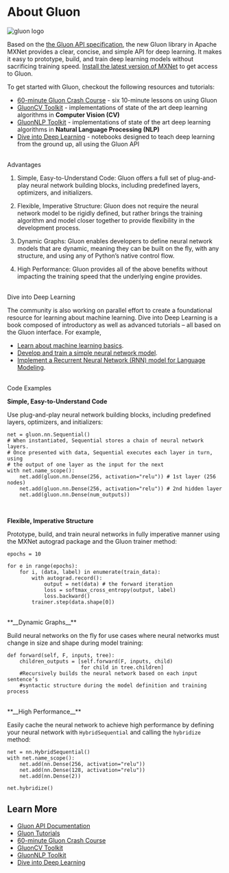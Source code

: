 <!--- Licensed to the Apache Software Foundation (ASF) under one -->
<!--- or more contributor license agreements.  See the NOTICE file -->
<!--- distributed with this work for additional information -->
<!--- regarding copyright ownership.  The ASF licenses this file -->
<!--- to you under the Apache License, Version 2.0 (the -->
<!--- "License"); you may not use this file except in compliance -->
<!--- with the License.  You may obtain a copy of the License at -->

<!---   http://www.apache.org/licenses/LICENSE-2.0 -->

<!--- Unless required by applicable law or agreed to in writing, -->
<!--- software distributed under the License is distributed on an -->
<!--- "AS IS" BASIS, WITHOUT WARRANTIES OR CONDITIONS OF ANY -->
<!--- KIND, either express or implied.  See the License for the -->
<!--- specific language governing permissions and limitations -->
<!--- under the License. -->

# About Gluon

![gluon logo](https://github.com/dmlc/web-data/blob/master/mxnet/image/image-gluon-logo.png?raw=true)

Based on the [the Gluon API specification](https://github.com/gluon-api/gluon-api), the new Gluon library in Apache MXNet provides a clear, concise, and simple API for deep learning. It makes it easy to prototype, build, and train deep learning models without sacrificing training speed. [Install the latest version of MXNet](/install/) to get access to Gluon.

To get started with Gluon, checkout the following resources and tutorials:
* [60-minute Gluon Crash Course](https://gluon-crash-course.mxnet.io/) - six 10-minute lessons on using Gluon
* [GluonCV Toolkit](https://gluon-cv.mxnet.io/) - implementations of state of the art deep learning algorithms in **Computer Vision (CV)**
* [GluonNLP Toolkit](https://gluon-nlp.mxnet.io/) - implementations of state of the art deep learning algorithms in **Natural Language Processing (NLP)**
* [Dive into Deep Learning](https://www.d2l.ai/) - notebooks designed to teach deep learning from the ground up, all using the Gluon API

<br/>
<div class="boxed">
    Advantages
</div>

1. Simple, Easy-to-Understand Code: Gluon offers a full set of plug-and-play neural network building blocks, including predefined layers, optimizers, and initializers.

2. Flexible, Imperative Structure: Gluon does not require the neural network model to be   rigidly defined, but rather brings the training algorithm and model closer together to provide flexibility in the development process.

3. Dynamic Graphs: Gluon enables developers to define neural network models that are dynamic, meaning they can be built on the fly, with any structure, and using any of Python’s native control flow.

4. High Performance: Gluon provides all of the above benefits without impacting the training speed that the underlying engine provides.

<br/>
<div class="boxed">
    Dive into Deep Learning
</div>

The community is also working on parallel effort to create a foundational resource for learning about machine learning. Dive into Deep Learning is a book composed of introductory as well as advanced tutorials – all based on the Gluon interface. For example,

* [Learn about machine learning basics](https://www.d2l.ai/chapter_introduction/intro.html).
* [Develop and train a simple neural network model](https://www.d2l.ai/chapter_multilayer-perceptrons/mlp-scratch.html).
* [Implement a Recurrent Neural Network (RNN) model for Language Modeling](https://www.d2l.ai/chapter_recurrent-neural-networks/rnn-scratch.html).

<br/>
<div class="boxed">
    Code Examples
</div>

**__Simple, Easy-to-Understand Code__**

Use plug-and-play neural network building blocks, including predefined layers, optimizers, and initializers:

```
net = gluon.nn.Sequential()
# When instantiated, Sequential stores a chain of neural network layers.
# Once presented with data, Sequential executes each layer in turn, using
# the output of one layer as the input for the next
with net.name_scope():
    net.add(gluon.nn.Dense(256, activation="relu")) # 1st layer (256 nodes)
    net.add(gluon.nn.Dense(256, activation="relu")) # 2nd hidden layer
    net.add(gluon.nn.Dense(num_outputs))
```
<br/>

**__Flexible, Imperative Structure__**

Prototype, build, and train neural networks in fully imperative manner using the MXNet autograd package and the Gluon trainer method:

```
epochs = 10

for e in range(epochs):
    for i, (data, label) in enumerate(train_data):
        with autograd.record():
            output = net(data) # the forward iteration
            loss = softmax_cross_entropy(output, label)
            loss.backward()
        trainer.step(data.shape[0])
```

<br/>
**__Dynamic Graphs__**

Build neural networks on the fly for use cases where neural networks must change in size and shape during model training:

```
def forward(self, F, inputs, tree):
    children_outputs = [self.forward(F, inputs, child)
                        for child in tree.children]
    #Recursively builds the neural network based on each input sentence’s
    #syntactic structure during the model definition and training process
```
<br/>
**__High Performance__**

Easily cache the neural network to achieve high performance by defining your neural network with ``HybridSequential`` and calling the ``hybridize`` method:

```
net = nn.HybridSequential()
with net.name_scope():
    net.add(nn.Dense(256, activation="relu"))
    net.add(nn.Dense(128, activation="relu"))
    net.add(nn.Dense(2))
```

```
net.hybridize()
```

## Learn More

* [Gluon API Documentation](/api/python/gluon/gluon.html)
* [Gluon Tutorials](/tutorials/)
* [60-minute Gluon Crash Course](https://gluon-crash-course.mxnet.io/)
* [GluonCV Toolkit](https://gluon-cv.mxnet.io/)
* [GluonNLP Toolkit](https://gluon-nlp.mxnet.io/)
* [Dive into Deep Learning](https://www.d2l.ai)
